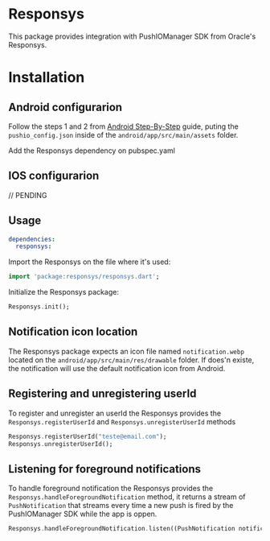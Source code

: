 # Responsys

This package provides integration with PushIOManager SDK from Oracle's Responsys.

# Installation

## Android configurarion

Follow the steps 1 and 2 from [Android Step-By-Step](https://docs.oracle.com/en/cloud/saas/marketing/responsys-develop-mobile/android/step-by-step.htm) guide, puting the `pushio_config.json` inside of the `android/app/src/main/assets` folder.

Add the Responsys dependency on pubspec.yaml

## IOS configurarion

// PENDING

## Usage

```yaml
dependencies:
  responsys:
```

Import the Responsys on the file where it's used:

```dart
import 'package:responsys/responsys.dart';
```

Initialize the Responsys package:

```dart
Responsys.init();
```

## Notification icon location

The Responsys package expects an icon file named `notification.webp` located on the `android/app/src/main/res/drawable` folder. If does'n existe, the notification will use the default notification icon from Android.

## Registering and unregistering userId

To register and unregister an userId the Responsys provides the `Responsys.registerUserId` and `Responsys.unregisterUserId` methods

```dart
Responsys.registerUserId("teste@email.com");
Responsys.unregisterUserId();
```

## Listening for foreground notifications

To handle foreground notification the Responsys provides the `Responsys.handleForegroundNotification` method, it returns a stream of `PushNotification` that streams every time a new push is fired by the PushIOManager SDK while the app is oppen.

```dart
Responsys.handleForegroundNotification.listen((PushNotification notification) => print(notification.alert));
```